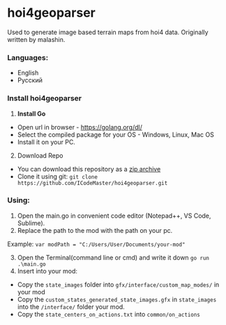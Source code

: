 # hoi4geoparser

Used to generate image based terrain maps from hoi4 data. Originally written by malashin.

### Languages:
- English
- Русский

### Install hoi4geoparser
1. **Install Go** 
- Open url in browser - <https://golang.org/dl/>
- Select the compiled package for your OS - Windows, Linux, Mac OS
- Install it on your PC.

2. Download Repo
- You can download this repository as a [zip archive](https://github.com/ICodeMaster/hoi4geoparser/archive/refs/heads/master.zip)
- Clone it using git:
``git clone https://github.com/ICodeMaster/hoi4geoparser.git``

### Using:
1. Open the main.go in convenient code editor (Notepad++, VS Code, Sublime). 
2. Replace the path to the mod with the path on your pc.

Example: ``var modPath = "C:/Users/User/Documents/your-mod"`` 

3. Open the Terminal(command line or cmd) and write it down ``go run .\main.go``
4. Insert into your mod:
- Copy the ``state_images`` folder into ``gfx/interface/custom_map_modes/`` in your mod
- Copy the ``custom_states_generated_state_images.gfx`` in ``state_images`` into the ``/interface/`` folder your mod. 
- Copy the ``state_centers_on_actions.txt`` into ``common/on_actions``
